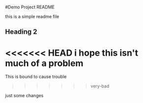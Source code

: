 #Demo Project README

this is a simple readme file

## Heading 2

<<<<<<< HEAD
i hope this isn't much of a problem
=======
This is bound to cause trouble
>>>>>>> very-bad

just some changes

